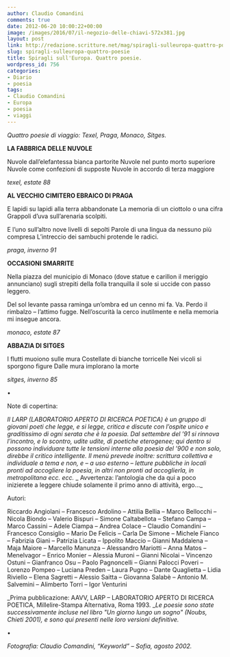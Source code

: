 ```yaml
---
author: Claudio Comandini
comments: true
date: 2012-06-20 10:00:22+00:00
image: /images/2016/07/il-negozio-delle-chiavi-572x381.jpg
layout: post
link: http://redazione.scritture.net/mag/spiragli-sulleuropa-quattro-poesie/
slug: spiragli-sulleuropa-quattro-poesie
title: Spiragli sull'Europa. Quattro poesie.
wordpress_id: 756
categories:
- Diario
- poesia
tags:
- Claudio Comandini
- Europa
- poesia
- viaggi
---
```


_Quattro poesie di viaggio: Texel, Praga, Monaco, Sitges._



**LA FABBRICA DELLE NUVOLE**

Nuvole dall’elefantessa bianca partorite
Nuvole nel punto morto superiore
Nuvole come confezioni di supposte
Nuvole in accordo di terza maggiore

_texel, estate 88_

<!-- more -->

**AL VECCHIO CIMITERO EBRAICO DI PRAGA**

E lapidi su lapidi alla terra abbandonate
La memoria di un ciottolo o una cifra
Grappoli d’uva sull’arenaria scolpiti.

E l’uno sull’altro nove livelli di sepolti
Parole di una lingua da nessuno più compresa
L’intreccio dei sambuchi protende le radici.

_praga, inverno 91_



**OCCASIONI SMARRITE**

Nella piazza del municipio di Monaco
(dove statue e carillon il meriggio annunciano)
sugli strepiti della folla tranquilla
il sole si uccide con passo leggero.

Del sol levante passa raminga un’ombra
ed un cenno mi fa.
Va. Perdo il rimbalzo – l’attimo fugge.
Nell’oscurità la cerco inutilmente
e nella memoria mi insegue ancora.

_monaco, estate 87_



**ABBAZIA DI SITGES**

I flutti muoiono sulle mura
Costellate di bianche torricelle
Nei vicoli si sporgono figure
Dalle mura implorano la morte

_sitges, inverno 85_

•

Note di copertina:

_Il LARP (LABORATORIO APERTO DI RICERCA POETICA) è un gruppo di giovani poeti che legge, e si legge, critica e discute con l’ospite unico e graditissimo di ogni serata che è la poesia. Dal settembre del ’91 si rinnova l’incontro, e lo scontro, udite udite, di poetiche eterogenee; qui dentro si possono individuare tutte le tensioni interne alla poesia del ’900 e non solo, direbbe il critico intelligente. Il menù prevede inoltre: scrittura collettiva e individuale a tema e non, e – a uso esterno – letture pubbliche in locali pronti ad accogliere la poesia, in altri non pronti ad accoglierla, in metropolitana ecc. ecc._
_ Avvertenza: l’antologia che da qui a poco inizierete a leggere chiude solamente il primo anno di attività, ergo…_

Autori:

Riccardo Angiolani – Francesco Ardolino – Attilia Bellia – Marco Bellocchi – Nicola Biondo – Valerio Bispuri – Simone Caltabellota – Stefano Campa – Marco Cassini – Adele Ciampa – Andrea Colace – Claudio Comandini – Francesco Consiglio – Mario De Felicis – Carla De Simone – Michele Fianco – Fabrizia Gianì – Patrizia Licata – Ippolito Maccio – Gianni Maddalena – Maja Maiore – Marcello Manunza – Alessandro Mariotti – Anna Matos – Menelvagor – Enrico Monier – Alessia Muroni – Gianni Nicolai – Vincenzo Ostuni – Gianfranco Osu – Paolo Pagnoncelli – Gianni Palocci Poveri – Lorenzo Pompeo – Luciana Preden – Laura Pugno – Dante Quaglietta – Lidia Riviello – Elena Sagretti – Alessio Saitta – Giovanna Salabè – Antonio M. Salvemini – Alimberto Torri – Igor Venturini

_Prima pubblicazione: AAVV, LARP – LABORATORIO APERTO DI RICERCA POETICA, Millelire-Stampa Alternativa, Roma 1993. __Le poesie sono state successivamente incluse nel libro "Un giorno lungo un sogno" (Noubs, Chieti 2001), e sono qui presenti nelle loro versioni definitive._

•

_Fotografia: Claudio Comandini, “Keyworld” – Sofia, agosto 2002._
